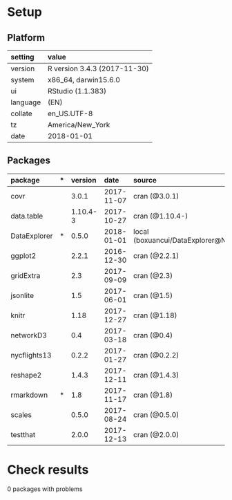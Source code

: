 # Setup

## Platform

|setting  |value                        |
|:--------|:----------------------------|
|version  |R version 3.4.3 (2017-11-30) |
|system   |x86_64, darwin15.6.0         |
|ui       |RStudio (1.1.383)            |
|language |(EN)                         |
|collate  |en_US.UTF-8                  |
|tz       |America/New_York             |
|date     |2018-01-01                   |

## Packages

|package      |*  |version  |date       |source                            |
|:------------|:--|:--------|:----------|:---------------------------------|
|covr         |   |3.0.1    |2017-11-07 |cran (@3.0.1)                     |
|data.table   |   |1.10.4-3 |2017-10-27 |cran (@1.10.4-)                   |
|DataExplorer |*  |0.5.0    |2018-01-01 |local (boxuancui/DataExplorer@NA) |
|ggplot2      |   |2.2.1    |2016-12-30 |cran (@2.2.1)                     |
|gridExtra    |   |2.3      |2017-09-09 |cran (@2.3)                       |
|jsonlite     |   |1.5      |2017-06-01 |cran (@1.5)                       |
|knitr        |   |1.18     |2017-12-27 |cran (@1.18)                      |
|networkD3    |   |0.4      |2017-03-18 |cran (@0.4)                       |
|nycflights13 |   |0.2.2    |2017-01-27 |cran (@0.2.2)                     |
|reshape2     |   |1.4.3    |2017-12-11 |cran (@1.4.3)                     |
|rmarkdown    |*  |1.8      |2017-11-17 |cran (@1.8)                       |
|scales       |   |0.5.0    |2017-08-24 |cran (@0.5.0)                     |
|testthat     |   |2.0.0    |2017-12-13 |cran (@2.0.0)                     |

# Check results

0 packages with problems




